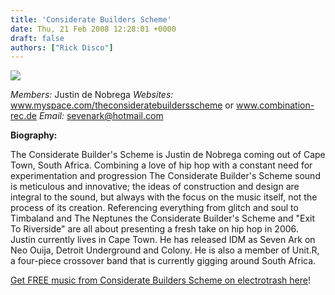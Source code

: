 ```yaml
---
title: 'Considerate Builders Scheme'
date: Thu, 21 Feb 2008 12:28:01 +0000
draft: false
authors: ["Rick Disco"]
---
```


![](/images/cbs-logo.jpg)

_Members:_ Justin de Nobrega _Websites:_ www.myspace.com/theconsideratebuildersscheme or www.combination-rec.de _Email:_ sevenark@hotmail.com

**Biography:**

The Considerate Builder's Scheme is Justin de Nobrega coming out of Cape Town, South Africa. Combining a love of hip hop with a constant need for experimentation and progression The Considerate Builder's Scheme sound is meticulous and innovative; the ideas of construction and design are integral to the sound, but always with the focus on the music itself, not the process of its creation. Referencing everything from glitch and soul to Timbaland and The Neptunes the Considerate Builder's Scheme and "Exit To Riverside" are all about presenting a fresh take on hip hop in 2006. Justin currently lives in Cape Town. He has released IDM as Seven Ark on Neo Ouija, Detroit Underground and Colony. He is also a member of Unit.R, a four-piece crossover band that is currently gigging around South Africa.

[Get FREE music from Considerate Builders Scheme on electrotrash here](/downloads/#cbs "electrotrash Downloads")!